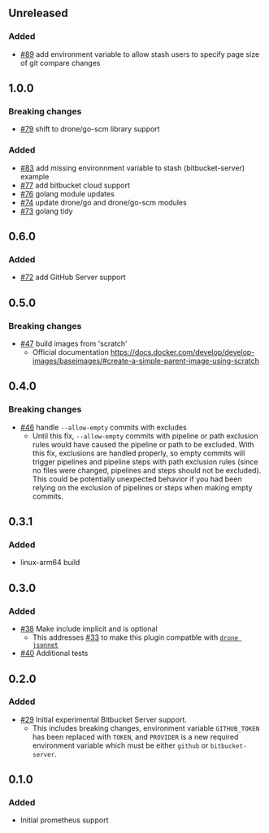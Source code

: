 ## Unreleased

### Added
- [#89](https://github.com/meltwater/drone-convert-pathschanged/issues/89) add environment variable to allow stash users to specify page size of git compare changes

## 1.0.0

### Breaking changes
- [#79](https://github.com/meltwater/drone-convert-pathschanged/pull/79) shift to drone/go-scm library support

### Added
- [#83](https://github.com/meltwater/drone-convert-pathschanged/pull/83) add missing environnment variable to stash (bitbucket-server) example
- [#77](https://github.com/meltwater/drone-convert-pathschanged/pull/77) add bitbucket cloud support
- [#76](https://github.com/meltwater/drone-convert-pathschanged/pull/76) golang module updates
- [#74](https://github.com/meltwater/drone-convert-pathschanged/pull/74) update drone/go and drone/go-scm modules
- [#73](https://github.com/meltwater/drone-convert-pathschanged/pull/74) golang tidy

## 0.6.0
### Added
- [#72](https://github.com/meltwater/drone-convert-pathschanged/pull/72) add GitHub Server support

## 0.5.0
### Breaking changes
- [#47](https://github.com/meltwater/drone-convert-pathschanged/pull/47) build images from 'scratch'
  - Official documentation https://docs.docker.com/develop/develop-images/baseimages/#create-a-simple-parent-image-using-scratch

## 0.4.0
### Breaking changes
- [#46](https://github.com/meltwater/drone-convert-pathschanged/pull/46) handle `--allow-empty` commits with excludes
  - Until this fix, `--allow-empty` commits with pipeline or path exclusion rules would have caused the pipeline or path to be excluded. With this fix, exclusions are handled properly, so empty commits will trigger pipelines and pipeline steps with path exclusion rules (since no files were changed, pipelines and steps should not be excluded). This could be potentially unexpected behavior if you had been relying on the exclusion of pipelines or steps when making empty commits.

## 0.3.1
### Added
- linux-arm64 build

## 0.3.0
### Added
- [#38](https://github.com/meltwater/drone-convert-pathschanged/pull/38) Make include implicit and is optional
    - This addresses [#33](https://github.com/meltwater/drone-convert-pathschanged/issues/33) to make this plugin compatble with [`drone jsonnet`](https://docs.drone.io/pipeline/scripting/jsonnet/)
- [#40](https://github.com/meltwater/drone-convert-pathschanged/pull/40) Additional tests

## 0.2.0
### Added
- [#29](https://github.com/meltwater/drone-convert-pathschanged/pull/29) Initial experimental Bitbucket Server support.
    - This includes breaking changes, environment variable `GITHUB_TOKEN` has been replaced with `TOKEN`, and `PROVIDER` is a new required environment variable which must be either `github` or `bitbucket-server`.

## 0.1.0
### Added
- Initial prometheus support
